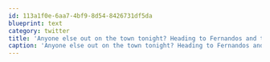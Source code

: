 ```yaml
---
id: 113a1f0e-6aa7-4bf9-8d54-8426731df5da
blueprint: text
category: twitter
title: 'Anyone else out on the town tonight? Heading to Fernandos and then??'
caption: 'Anyone else out on the town tonight? Heading to Fernandos and then??'
---
```


